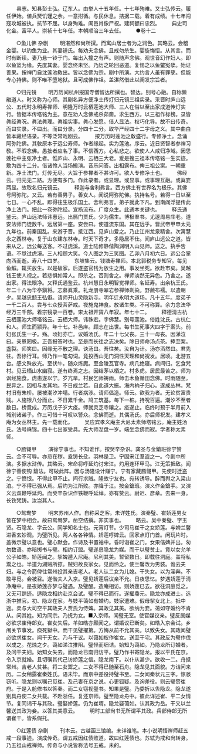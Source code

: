 <!-- { "loadSidebar": true } -->
　　县志。知县彭士弘。辽东人。由举人十五年任。十七年殉难。又士弘传云。履任伊始。値兵燹饥馑之余。一意拊循。与民休息。拮据二载。着有成绩。十七年闯寇攻城被执。抗节不屈。以身殉难。阖邑肖像尸祝。建祠额曰忠烈。 
　　典史司化金。富平人。崇祯十七年任。本朝顺治三年去任。 
　　●卷十二 


　　○鱼儿佛 杂剧 
　　明湛然和尙所撰。而寓山居士者为之润色。其略云。会稽金婴。以钓鱼为业。其妻锺氏。每劝夫念佛。且戒勿杀生。婴旋悔悟。从其言。而时有断续。妻乃悬一铃于门。每出入撞之有声。则随声念佛。观世音幻作妇人。即以鱼篮为缘。先度其妻。婴念终未坚。乃历之轮回恶道。复惕之以鱼鳖寃孽。始证善果。按禅门自沈莲池敎出。皆以念佛为宗。剧中所演。大约言人虽有罪孽。但能专心持佛。则不唯不堕地狱。且可成佛作祖。盖湛然借此以阐发宗旨者。 


　　○归元镜 
　　明万历间杭州报国寺僧智达所撰也。智达。别号心融。自称懒融道人。时又称为心师。其剧名异方便净土传灯归元镜三祖实录。采晋时庐山远公、五代时永明寿禅师、明隆万时云栖莲池大师、三人在俗以至出家成道传灯实行。皆据本传塔铭为主。意在劝人念佛戒杀茹斋。求生西方。以三祖作标榜。录皆眞经眞呪。眞法眞理。眞祖实事。眞心发愿。借人显法。权巧化导。故不曰传奇。而曰实录。不曰出。而曰分录。分四十二分。取华严经四十二字母之义。其中曲白皆本藏经语录。不等泛常戏剧云。 
　　按万历时莲池之敎盛行。专修净土。念诵阿弥陀佛。其敎原本于远公寿师。作者缘起。实为莲池。序云。近日贤智者参禅习敎。不暇念佛。愚拙者应名了事。不信西方。心私悲之。欲使人人咸归净域。因思莲社中主张净土者。惟庐山、永明、云栖三大老。爰是搜三祖本传塔铭一生实迹。敷为四十二分。借诸伶人当场搬演。音乐问答。出相露布。俾三祖公案。一朝重新。净土法门。灯传无尽。大旨于参禅者不甚许可。欲人专修净土也。 
　　佛经云。归元无二路。方便有多门。作此录者。或显理。或显事。或事理互融。或眞妄两显。故取名归元镜云。 
　　释迦与舍利弗言。西方佛土有世界名为极乐。其佛号阿弥陀。又云。若有善男子。善女人。闻说阿弥陀佛。执持名号。若得一日以至七日。一心不乱。即得往生极乐国土。舍利弗言。弟子就此下凡。到南阎浮提传此净土法门。把此一卷弥陀经。宣扬流布。广度众生。此通本关键也。 
　　释氏通鉴云。庐山远法师讳惠远。出鴈门贾氏。少为儒生。博极羣书。尤邃周易庄老。道安法师门徒数千。远居第一座。安尝曰。使道流东国。其在远乎。晋武帝甲申太元九年也。前秦国乱。来游于晋。抵江西。见庐山爱之。乃止江州龙泉精舍。次寓慧永之西林寺。复于山东建东林寺。时天下奇才。多隐居不仕。闻庐山远公之道。皆来从之。远公每送客。不过虎溪。道士陆修静偕陶渊明入山见师。送之。执手吿语。不觉过虎溪。三人相顾大笑。今人图之为三笑图。乙卯八月初六日。远公合掌向西而逝。寿八十四岁。 
　　东坡集云。钱塘寿禅师。本北郭税务专知官。每见鱼鰕。辄买放生。以是破家。后遂盗官钱为放生之用。事发坐死。欲赴市矣。吴越钱王使人视之。若悲惧如常人。即杀之。否则舍之。禅师淡然无异色。乃舍之。遂出家。得法眼净。又释氏通鉴云。杭州慧日永明智觉禅师。名延寿。出余杭王氏。年二十八为华亭鎭将。志慕眞乘。礼龙册寺翠岩参禅师剃染。野蔬布襦。以遣朝夕。吴越忠懿王弘俶。请师开山灵隐新寺。明年迁永明大道场。凡十五年。度弟子一千二百人。尝与七众授菩萨戒。夜施鬼神食。放诸生类。不可称算。余力念法华经万三千部。着宗镜录一百卷。宋太祖开寳八年寂。年七十二。 
　　释德淸古杭云栖莲池大师塔铭云。云栖大师。讳祩宏。字佛慧。别号莲池。俗姓沈氏。古杭仁和人。师生而颕异。年十七。补邑庠。顾志在出世。每书生死事大四字于案头。前妇张氏生一子。殇。顷妇亦亡。议婚汤氏。年二十七父丧。三十一母丧。因涕泣曰。亲恩罔极。正吾报答时也。至是而长往之志决矣。除日师命汤点茶。捧至案。盏裂。师笑曰。因缘无不散之理。诀汤曰。吾往矣。汝自为计。汤亦洒然曰。君先往。吾徐行耳。师乃作一笔勾词。竟投西山无门洞性天理和尙祝发。居顷。北游五台。感文殊放光。至伏牛。随众炼魔。至金陵瓦官寺。病几绝寝。病间归。乞食梵村。见云栖山水幽寂。遂有终焉之志。因结茅以栖之。村多虎。居民最苦之。师为讽经施食。虎患遂以宁。岁亢旱。村民乞师祷雨。师击木鱼循田念佛。时雨随至。民异之。因相与发其地。不日成兰若。自此道大振。海内衲子归心。遂成丛林。梵村旧有朱桥。屡被潮汐冲塌。行者病涉。请师倡造。师云。欲我为者。无论贫富贵贱。人施银八分而止。不日累千金。鸠工筑基。每下一桩。持呪百遍。潮汐不至者数日。桥竟成。万历戊子岁大疫。师就灵芝寺禳之。疫遂止。临终时预于半月前入城别诸弟子。作三可惜十可叹以警众。念佛而逝。其偶汤氏。亦后师祝发。建孝义庵为女丛林主。先一载而化。 
　　吴应宾孝义庵主大尼太素师塔铭云。庵主姓汤氏。法号祩锦。四十七出家受具。先大师湼盘一岁。端坐念佛而寂。学者称太素师。 


　　○鴈翎甲 
　　演徐宁事也。不知谁作。按癸辛杂识。龚圣与金鎗班徐宁赞云。金不可辱。亦忌在秽。盍铸长殳。羽林是卫。宁固宋江羣盗之一。今剧中所演。多据水浒传。其略云。宋命将呼延灼讨宋江。灼用连环甲马。江无策抵敌。闻徐宁善使钩 鎗法。可破此阵。因与汤隆设计赚宁。宁有家藏鴈翎甲。先使时迁盗之。宁愤恨。不得此甲不止。间行求贼。隆故宁友也。宛转诱导。醉而舆之入梁山泊。宁不得已强从焉。后灼为江所败。亦降于江。按金鎗班。演义作金鎗手。又演义云双鞭呼延灼。而癸辛杂识作铁鞭呼延绰。亦有赞云。尉迟、彦章。去来一身。长铁梵铸。汝岂其人。 


　　○鸳鸯梦 
　　明末苏州人作。自称采芝客。未详姓氏。演秦璧、崔娇莲男女皆在梦中相会。故曰鸳鸯梦。凿空结撰。非实事也。 
　　略云。吴中秦璧、字玉贤。石隐龙、字云公。同学知名士也。元宵灯节。少司马崔干之女娇莲。与婢兰馨进香玄妙观。为璧所见。两人各各钟情。娇莲呼婢云。回家点灯门首。闲玩片时。盖微示璧以意也。璧心默会。作诗及书置袖中。昏时诣崔之门。女果偕婢并出。匆匆数语。亦暗掷书与璧。相约订盟。璧遂恳隐龙为媒。而干以璧贫士。竟以女允羊公子如皓。娇莲闻之。挈婢遁入尼庵。尼利其美。暂留数日。即载往洞庭。盖将私鬻之也。半道为湖贼所掠。贼妇故良家女。见而怜之。使兰馨改为男装。诡云夫妇。与之令箭俾往常州投其亲吉老人。老人认二女为儿媳。干失女。以为淫奔。不敢寻觅。会被召。遂偕夫人入京。璧见娇莲后议亲不允。日夜思忆。梦遇娇莲于淸净庵中。是夜娇莲亦梦与璧遇。及璧醒。造庵相访。则娇莲已去。欲往洞庭觅之。又无可踪迹。适隐龙相约赴京会试。璧不得已而行。遂擢鼎元。隐龙亦成进士。选浙中推官。初、隐龙在家。与妓平蔼如有婚约。妓家遭难。假母挈女北上。抵中途。卖与大司空平其政夫人贾氏为侍婢。其政见其美。欲纳为妾。蔼如守婚约不肯从。问其姓。知为同宗。乃抚为女。■入京师。闻璧无室。使官媒议亲。璧反属媒必欲求崔侍郞女。崔女失后。羊如皓亦颇闻之。谓婚议已断矣。如皓入京会试。乡闱关节事发。瘐死狱中。而干见璧擢第。方悔从前不允其亲。以致失女。其政闻璧必欲求崔女。闻干无女。乃与干议。以蔼如权作崔女。送至干宅。其政反为璧作伐以成之。花烛之夕。蔼如涕泣推阻。璧怪而细诘。始知为蔼如。乃隐龙所订婚者。及问干夫妇。始知女失去。而隐龙已南归访平。璧乃作书寄隐龙。报以平氏在京。令入京就婚。且切嘱其代己访娇莲之信。隐龙南下。以仆从甚少。欲收一二。舟抵常州。吉老人贫甚。将二女鬻之。二女不得已随至石舟。隐龙见其面貌。方诘问来历。二女稍露崔秦姓氏。语未毕。而京中差役持璧书至。二女闻秦状元三字。惊骇窃听。隐龙则以嘱己觅崔。及己妻在京之说。心更狐疑。及询差役。则云璧赘崔府。于是入舱修书以答秦。而二女窃视璧书。知果是璧。乃委折以吿隐龙。隐龙遂别具舟使二女共载。不赴浙任。复还京师。璧至隐龙舟中。彼此详述崔、平二女情节。复同谒干与其政。璧娶娇莲。仍为崔壻。隐龙娶蔼如。认其政为岳。干又以兰馨送其政为妾。以答其美意云。 
　　明时工部尙书无所谓平其政。兵部侍郞无所谓崔干。皆系假托。 


　　○红莲债 杂剧 
　　刊本云。古越函三馆编。未详谁笔。本小说明悟禅师赶五戒一段事迹。演成传奇。谓五戒因红债败道。故曰红莲债也。苏轼为戒和尙转身。乃五祖山戒禅师。传奇与小说皆称法号五戒。未的。 
